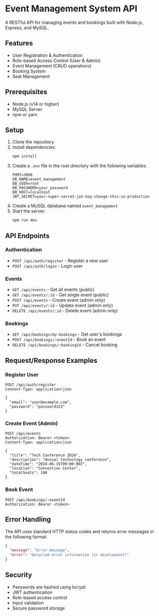 # Event Management System API

A RESTful API for managing events and bookings built with Node.js, Express, and MySQL.

## Features

- User Registration & Authentication
- Role-based Access Control (User & Admin)
- Event Management (CRUD operations)
- Booking System
- Seat Management

## Prerequisites

- Node.js (v14 or higher)
- MySQL Server
- npm or yarn

## Setup

1. Clone the repository
2. Install dependencies:
   ```bash
   npm install
   ```
3. Create a `.env` file in the root directory with the following variables:
   ```
   PORT=3000
   DB_NAME=event_management
   DB_USER=root
   DB_PASSWORD=your_password
   DB_HOST=localhost
   JWT_SECRET=your-super-secret-jwt-key-change-this-in-production
   ```
4. Create a MySQL database named `event_management`
5. Start the server:
   ```bash
   npm run dev
   ```

## API Endpoints

### Authentication

- `POST /api/auth/register` - Register a new user
- `POST /api/auth/login` - Login user

### Events

- `GET /api/events` - Get all events (public)
- `GET /api/events/:id` - Get single event (public)
- `POST /api/events` - Create event (admin only)
- `PUT /api/events/:id` - Update event (admin only)
- `DELETE /api/events/:id` - Delete event (admin only)

### Bookings

- `GET /api/bookings/my-bookings` - Get user's bookings
- `POST /api/bookings/:eventId` - Book an event
- `DELETE /api/bookings/:bookingId` - Cancel booking

## Request/Response Examples

### Register User
```http
POST /api/auth/register
Content-Type: application/json

{
  "email": "user@example.com",
  "password": "password123"
}
```

### Create Event (Admin)
```http
POST /api/events
Authorization: Bearer <token>
Content-Type: application/json

{
  "title": "Tech Conference 2024",
  "description": "Annual technology conference",
  "dateTime": "2024-06-15T09:00:00Z",
  "location": "Convention Center",
  "totalSeats": 100
}
```

### Book Event
```http
POST /api/bookings/:eventId
Authorization: Bearer <token>
```

## Error Handling

The API uses standard HTTP status codes and returns error messages in the following format:
```json
{
  "message": "Error message",
  "error": "Detailed error information (in development)"
}
```

## Security

- Passwords are hashed using bcrypt
- JWT authentication
- Role-based access control
- Input validation
- Secure password storage 